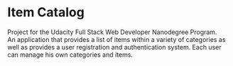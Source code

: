 # Item Catalog

Project for the Udacity Full Stack Web Developer Nanodegree Program.  
An application that provides a list of items within a variety of categories 
as well as provides a user registration and authentication system. Each user can manage his own categories and items.
